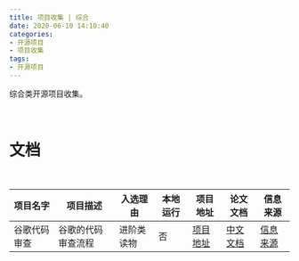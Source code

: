 ```yaml
---
title: 项目收集 | 综合
date: 2020-06-10 14:10:40
categories:
- 开源项目
- 项目收集
tags:
- 开源项目
---
```

综合类开源项目收集。

<!-- more -->

<br/>

# 文档

<br/>

|项目名字|项目描述|入选理由|本地运行|项目地址|论文文档|信息来源|
|---|---|---|---|---|---|---|
|谷歌代码审查|谷歌的代码审查流程|进阶类读物|否|[项目地址](https://github.com/google/eng-practices)|[中文文档](https://jimmysong.io/eng-practices/)|[信息来源](https://mp.weixin.qq.com/s/_Ulgz-2qPtCSQOWgMKD3fQ)|